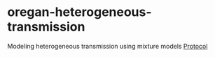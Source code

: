 # oregan-heterogeneous-transmission
Modeling heterogeneous transmission using mixture models
[Protocol](https://www.overleaf.com/5761336837jjkhpqmjjhyw)
